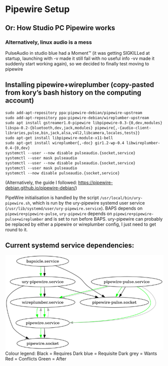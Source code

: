 # Pipewire Setup

## Or: How Studio PC Pipewire works

### Alternatively, linux audio is a mess

PulseAudio in studio blue had a Moment™ (it was getting SIGKILLed at startup, launching with -v made it still fail with no useful info -vv made it suddenly start working again), so we decided to finally test moving to pipewire

## Installing pipewire+wireplumber (copy-pasted from kory’s bash history on the computing account)

```
sudo add-apt-repository ppa:pipewire-debian/pipewire-upstream
sudo add-apt-repository ppa:pipewire-debian/wireplumber-upstream
sudo apt install gstreamer1.0-pipewire libpipewire-0.3-{0,dev,modules} libspa-0.2-{bluetooth,dev,jack,modules} pipewire{,-{audio-client-libraries,pulse,bin,jack,alsa,v4l2,libcamera,locales,tests}}
sudo apt-get install libpipewire-module-x11-bell
sudo apt-get install wireplumber{,-doc} gir1.2-wp-0.4 libwireplumber-0.4-{0,dev}
systemctl --user --now disable pulseaudio.{socket,service}
systemctl --user mask pulseaudio
systemctl --user --now disable pulseaudio.{socket,service}
systemctl --user mask pulseaudio
systemctl --now disable pulseaudio.{socket,service}
```

(Alternatively, the guide I followed: https://pipewire-debian.github.io/pipewire-debian/)

PipeWire initialisation is handled by the script `/usr/local/bin/ury-pipewire.sh`, which is run by the ury-pipewire systemd user service (`/usr/lib/systemd/user/ury-pipewire.service`). BAPS depends on `pipewire+pipewire-pulse`, `ury-pipewire` depends on `pipewire+pipewire-pulse+wireplumber` and is set to run before BAPS. ury-pipewire can probably be replaced by either a pipewire or wireplumber config, I just need to get round to it.

## Current systemd service dependencies:

![image](/assets/pipewire.png)
Colour legend:
Black = Requires
Dark blue = Requisite
Dark grey = Wants
Red = Conflicts
Green = After
